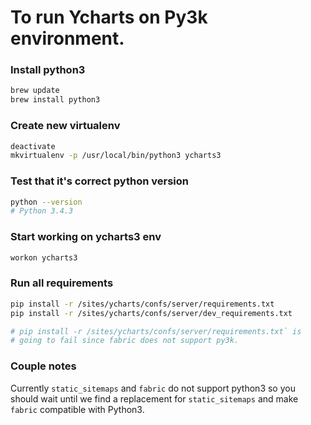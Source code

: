 # To run Ycharts on Py3k environment.

### Install python3
```bash
brew update
brew install python3
```

### Create new virtualenv
```bash
deactivate
mkvirtualenv -p /usr/local/bin/python3 ycharts3
```

### Test that it's correct python version
```bash
python --version
# Python 3.4.3
```

### Start working on ycharts3 env
```bash
workon ycharts3
```

### Run all requirements
```bash
pip install -r /sites/ycharts/confs/server/requirements.txt
pip install -r /sites/ycharts/confs/server/dev_requirements.txt

# pip install -r /sites/ycharts/confs/server/requirements.txt` is 
# going to fail since fabric does not support py3k.
```



### Couple notes
Currently `static_sitemaps` and `fabric` do not support python3 so
you should wait until we find a replacement for `static_sitemaps` and make `fabric`
compatible with Python3.